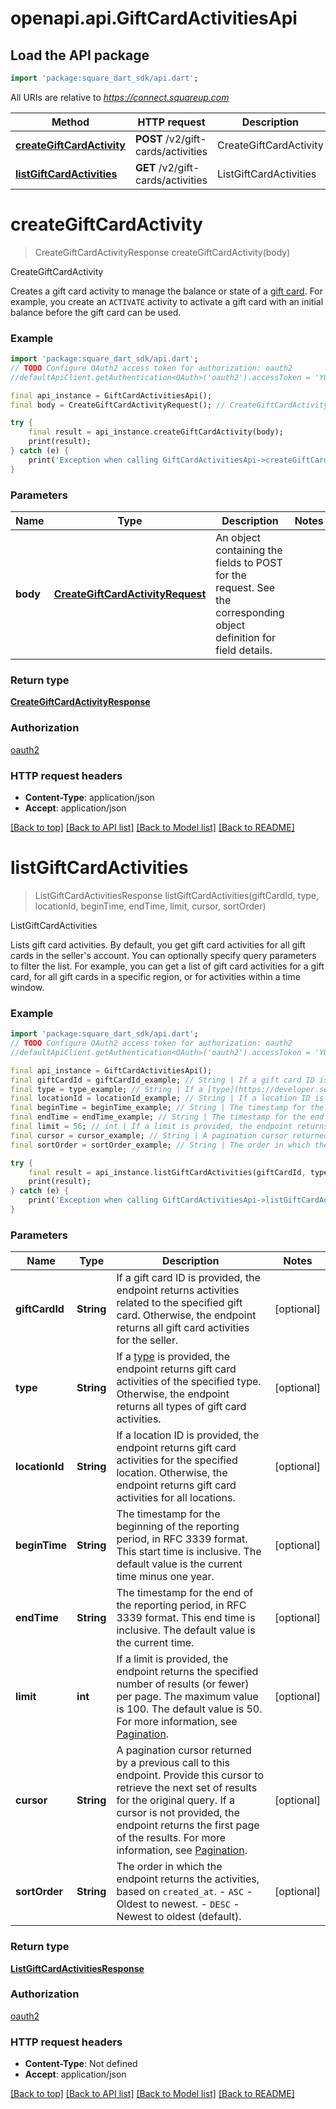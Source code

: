 # openapi.api.GiftCardActivitiesApi

## Load the API package
```dart
import 'package:square_dart_sdk/api.dart';
```

All URIs are relative to *https://connect.squareup.com*

Method | HTTP request | Description
------------- | ------------- | -------------
[**createGiftCardActivity**](GiftCardActivitiesApi.md#creategiftcardactivity) | **POST** /v2/gift-cards/activities | CreateGiftCardActivity
[**listGiftCardActivities**](GiftCardActivitiesApi.md#listgiftcardactivities) | **GET** /v2/gift-cards/activities | ListGiftCardActivities


# **createGiftCardActivity**
> CreateGiftCardActivityResponse createGiftCardActivity(body)

CreateGiftCardActivity

Creates a gift card activity to manage the balance or state of a [gift card](https://developer.squareup.com/reference/square_2023-12-13/objects/GiftCard).  For example, you create an `ACTIVATE` activity to activate a gift card with an initial balance  before the gift card can be used.

### Example
```dart
import 'package:square_dart_sdk/api.dart';
// TODO Configure OAuth2 access token for authorization: oauth2
//defaultApiClient.getAuthentication<OAuth>('oauth2').accessToken = 'YOUR_ACCESS_TOKEN';

final api_instance = GiftCardActivitiesApi();
final body = CreateGiftCardActivityRequest(); // CreateGiftCardActivityRequest | An object containing the fields to POST for the request.  See the corresponding object definition for field details.

try {
    final result = api_instance.createGiftCardActivity(body);
    print(result);
} catch (e) {
    print('Exception when calling GiftCardActivitiesApi->createGiftCardActivity: $e\n');
}
```

### Parameters

Name | Type | Description  | Notes
------------- | ------------- | ------------- | -------------
 **body** | [**CreateGiftCardActivityRequest**](CreateGiftCardActivityRequest.md)| An object containing the fields to POST for the request.  See the corresponding object definition for field details. | 

### Return type

[**CreateGiftCardActivityResponse**](CreateGiftCardActivityResponse.md)

### Authorization

[oauth2](../README.md#oauth2)

### HTTP request headers

 - **Content-Type**: application/json
 - **Accept**: application/json

[[Back to top]](#) [[Back to API list]](../README.md#documentation-for-api-endpoints) [[Back to Model list]](../README.md#documentation-for-models) [[Back to README]](../README.md)

# **listGiftCardActivities**
> ListGiftCardActivitiesResponse listGiftCardActivities(giftCardId, type, locationId, beginTime, endTime, limit, cursor, sortOrder)

ListGiftCardActivities

Lists gift card activities. By default, you get gift card activities for all gift cards in the seller's account. You can optionally specify query parameters to filter the list. For example, you can get a list of gift card activities for a gift card, for all gift cards in a specific region, or for activities within a time window.

### Example
```dart
import 'package:square_dart_sdk/api.dart';
// TODO Configure OAuth2 access token for authorization: oauth2
//defaultApiClient.getAuthentication<OAuth>('oauth2').accessToken = 'YOUR_ACCESS_TOKEN';

final api_instance = GiftCardActivitiesApi();
final giftCardId = giftCardId_example; // String | If a gift card ID is provided, the endpoint returns activities related  to the specified gift card. Otherwise, the endpoint returns all gift card activities for  the seller.
final type = type_example; // String | If a [type](https://developer.squareup.com/reference/square_2023-12-13/objects/GiftCardActivityType) is provided, the endpoint returns gift card activities of the specified type.  Otherwise, the endpoint returns all types of gift card activities.
final locationId = locationId_example; // String | If a location ID is provided, the endpoint returns gift card activities for the specified location.  Otherwise, the endpoint returns gift card activities for all locations.
final beginTime = beginTime_example; // String | The timestamp for the beginning of the reporting period, in RFC 3339 format. This start time is inclusive. The default value is the current time minus one year.
final endTime = endTime_example; // String | The timestamp for the end of the reporting period, in RFC 3339 format. This end time is inclusive. The default value is the current time.
final limit = 56; // int | If a limit is provided, the endpoint returns the specified number  of results (or fewer) per page. The maximum value is 100. The default value is 50. For more information, see [Pagination](https://developer.squareup.com/docs/working-with-apis/pagination).
final cursor = cursor_example; // String | A pagination cursor returned by a previous call to this endpoint. Provide this cursor to retrieve the next set of results for the original query. If a cursor is not provided, the endpoint returns the first page of the results. For more information, see [Pagination](https://developer.squareup.com/docs/working-with-apis/pagination).
final sortOrder = sortOrder_example; // String | The order in which the endpoint returns the activities, based on `created_at`. - `ASC` - Oldest to newest. - `DESC` - Newest to oldest (default).

try {
    final result = api_instance.listGiftCardActivities(giftCardId, type, locationId, beginTime, endTime, limit, cursor, sortOrder);
    print(result);
} catch (e) {
    print('Exception when calling GiftCardActivitiesApi->listGiftCardActivities: $e\n');
}
```

### Parameters

Name | Type | Description  | Notes
------------- | ------------- | ------------- | -------------
 **giftCardId** | **String**| If a gift card ID is provided, the endpoint returns activities related  to the specified gift card. Otherwise, the endpoint returns all gift card activities for  the seller. | [optional] 
 **type** | **String**| If a [type](https://developer.squareup.com/reference/square_2023-12-13/objects/GiftCardActivityType) is provided, the endpoint returns gift card activities of the specified type.  Otherwise, the endpoint returns all types of gift card activities. | [optional] 
 **locationId** | **String**| If a location ID is provided, the endpoint returns gift card activities for the specified location.  Otherwise, the endpoint returns gift card activities for all locations. | [optional] 
 **beginTime** | **String**| The timestamp for the beginning of the reporting period, in RFC 3339 format. This start time is inclusive. The default value is the current time minus one year. | [optional] 
 **endTime** | **String**| The timestamp for the end of the reporting period, in RFC 3339 format. This end time is inclusive. The default value is the current time. | [optional] 
 **limit** | **int**| If a limit is provided, the endpoint returns the specified number  of results (or fewer) per page. The maximum value is 100. The default value is 50. For more information, see [Pagination](https://developer.squareup.com/docs/working-with-apis/pagination). | [optional] 
 **cursor** | **String**| A pagination cursor returned by a previous call to this endpoint. Provide this cursor to retrieve the next set of results for the original query. If a cursor is not provided, the endpoint returns the first page of the results. For more information, see [Pagination](https://developer.squareup.com/docs/working-with-apis/pagination). | [optional] 
 **sortOrder** | **String**| The order in which the endpoint returns the activities, based on `created_at`. - `ASC` - Oldest to newest. - `DESC` - Newest to oldest (default). | [optional] 

### Return type

[**ListGiftCardActivitiesResponse**](ListGiftCardActivitiesResponse.md)

### Authorization

[oauth2](../README.md#oauth2)

### HTTP request headers

 - **Content-Type**: Not defined
 - **Accept**: application/json

[[Back to top]](#) [[Back to API list]](../README.md#documentation-for-api-endpoints) [[Back to Model list]](../README.md#documentation-for-models) [[Back to README]](../README.md)

